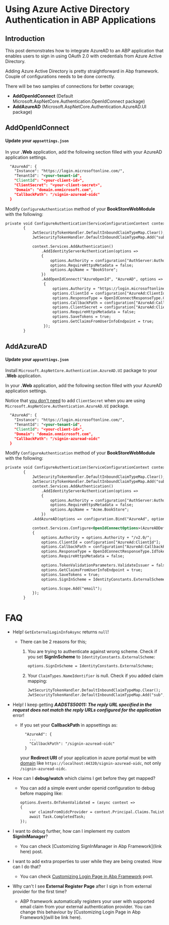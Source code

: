 # Using Azure Active Directory Authentication in ABP Applications

## Introduction

This post demonstrates how to  integrate AzureAD to an ABP application that enables users to sign in using OAuth 2.0 with credentials from Azure Active Directory. 

Adding Azure Active Directory is pretty straightforward in Abp framework. Couple of configurations needs to be done correctly. 

There will be two samples of connections for better covarage;

- **AddOpenIdConnect** (Default Microsoft.AspNetCore.Authentication.OpenIdConnect package)
- **AddAzureAD** (Microsoft.AspNetCore.Authentication.AzureAD.UI package)



## AddOpenIdConnect 

#### **Update your `appsettings.json`**

In your **.Web** application, add the following section filled with your AzureAD application settings.

````xml
  "AzureAd": {
    "Instance": "https://login.microsoftonline.com/",
    "TenantId": "<your-tenant-id",
    "ClientId": "<your-client-id>",
	"ClientSecret": "<your-client-secret>",
    "Domain": "domain.onmicrosoft.com",
    "CallbackPath": "/signin-azuread-oidc"	
  }
````

Modify `ConfigureAuthentication` method of your **BookStoreWebModule** with the following:

````xml
private void ConfigureAuthentication(ServiceConfigurationContext context, IConfiguration configuration)
        {
            JwtSecurityTokenHandler.DefaultInboundClaimTypeMap.Clear();
            JwtSecurityTokenHandler.DefaultInboundClaimTypeMap.Add("sub", ClaimTypes.NameIdentifier);

            context.Services.AddAuthentication()
                .AddIdentityServerAuthentication(options =>
                {
                    options.Authority = configuration["AuthServer:Authority"];
                    options.RequireHttpsMetadata = false;
                    options.ApiName = "BookStore";
                })
                .AddOpenIdConnect("AzureOpenId", "AzureAD", options =>
                 {
                     options.Authority = "https://login.microsoftonline.com/" + configuration["AzureAd:TenantId"];
                     options.ClientId = configuration["AzureAd:ClientId"];
                     options.ResponseType = OpenIdConnectResponseType.CodeIdToken;
                     options.CallbackPath = configuration["AzureAd:CallbackPath"];
                     options.ClientSecret = configuration["AzureAd:ClientSecret"];
                     options.RequireHttpsMetadata = false;
                     options.SaveTokens = true;
                     options.GetClaimsFromUserInfoEndpoint = true;
                 });
        }
````



## AddAzureAD

#### **Update your `appsettings.json`**

Install `Microsoft.AspNetCore.Authentication.AzureAD.UI` package to your **.Web** application.

In your **.Web** application, add the following section filled with your AzureAD application settings. 

Notice that <u>you don't need</u> to add `ClientSecret` when you are using `Microsoft.AspNetCore.Authentication.AzureAD.UI` package.

````xml
  "AzureAd": {
    "Instance": "https://login.microsoftonline.com/",
    "TenantId": "<your-tenant-id",
    "ClientId": "<your-client-id>",
    "Domain": "domain.onmicrosoft.com",
    "CallbackPath": "/signin-azuread-oidc"	
  }
````

Modify `ConfigureAuthentication` method of your **BookStoreWebModule** with the following:

````xml
private void ConfigureAuthentication(ServiceConfigurationContext context, IConfiguration configuration)
        {
            JwtSecurityTokenHandler.DefaultInboundClaimTypeMap.Clear();
            JwtSecurityTokenHandler.DefaultInboundClaimTypeMap.Add("sub", ClaimTypes.NameIdentifier);
            context.Services.AddAuthentication()
                .AddIdentityServerAuthentication(options =>
                {
                    options.Authority = configuration["AuthServer:Authority"];
                    options.RequireHttpsMetadata = false;
                    options.ApiName = "Acme.BookStore";
                })
            .AddAzureAD(options => configuration.Bind("AzureAd", options));

            context.Services.Configure<OpenIdConnectOptions>(AzureADDefaults.OpenIdScheme, options =>
            {
                options.Authority = options.Authority + "/v2.0/";         
                options.ClientId = configuration["AzureAd:ClientId"];
                options.CallbackPath = configuration["AzureAd:CallbackPath"];
                options.ResponseType = OpenIdConnectResponseType.IdToken;
                options.RequireHttpsMetadata = false;

                options.TokenValidationParameters.ValidateIssuer = false; 
                options.GetClaimsFromUserInfoEndpoint = true;
                options.SaveTokens = true;
                options.SignInScheme = IdentityConstants.ExternalScheme;

                options.Scope.Add("email");
            });
		}
````



# FAQ

* Help! `GetExternalLoginInfoAsync` returns `null`!

  * There can be 2 reasons for this;

    1. You are trying to authenticate against wrong scheme. Check if you set **SignInScheme** to `IdentityConstants.ExternalScheme`:

       ````xml
       options.SignInScheme = IdentityConstants.ExternalScheme;
       ````

    2. Your `ClaimTypes.NameIdentifier` is null. Check if you added claim mapping: 

       ````xml
       JwtSecurityTokenHandler.DefaultInboundClaimTypeMap.Clear();
       JwtSecurityTokenHandler.DefaultInboundClaimTypeMap.Add("sub", ClaimTypes.NameIdentifier);
       ````


* Help! I keep getting ***AADSTS50011: The reply URL specified in the request does not match the reply URLs configured for the application*** error!

  * If you set your **CallbackPath** in appsettings as:

    ````xml
      "AzureAd": {
        ...
        "CallbackPath": "/signin-azuread-oidc"	
      }
    ````

    your **Redirect URI** of your application in azure portal must be with <u>domain</u> like `https://localhost:44320/signin-azuread-oidc`, not only `/signin-azuread-oidc`. 

* How can I **debug/watch** which claims I get before they get mapped?

  * You can add a simple event under openid configuration to debug before mapping like: 

    ````xml
    options.Events.OnTokenValidated = (async context =>
    {
    	var claimsFromOidcProvider = context.Principal.Claims.ToList();
    	await Task.CompletedTask;
    });
    ````

* I want to debug further, how can I implement my custom **SignInManager**?

  * You can check [Customizing SignInManager in Abp Framework](link here) post.

* I want to add extra properties to user while they are being created. How can I do that?

  * You can check [Customizing Login Page in Abp Framework]() post.

* Why can't I see **External Register Page** after I sign in from external provider for the first time?

  * ABP framework automatically registers your user with supported email claim from your external authentication provider. You can change this behaviour by [Customizing Login Page in Abp Framework](will be link here).

